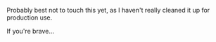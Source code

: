 Probably best not to touch this yet, as I haven't really cleaned it up for production use.

If you're brave...
